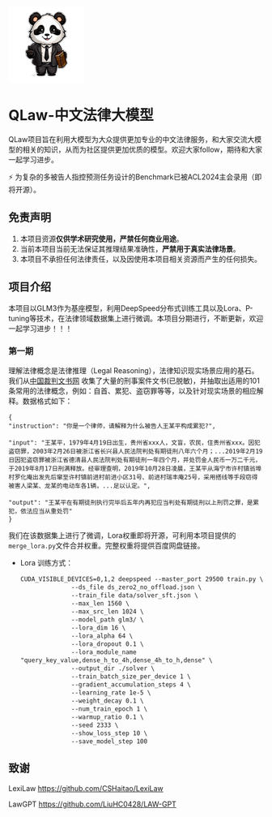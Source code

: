 <img src="./assets/qlaw.png" style="height:150px">

# QLaw-中文法律大模型
QLaw项目旨在利用大模型为大众提供更加专业的中文法律服务，和大家交流大模型的相关的知识，从而为社区提供更加优质的模型。欢迎大家follow，期待和大家一起学习进步。

⚡ 为复杂的多被告人指控预测任务设计的Benchmark已被ACL2024主会录用（即将开源）。

## 免责声明

1. 本项目资源**仅供学术研究使用，严禁任何商业用途**。
2. 当前本项目当前无法保证其推理结果准确性，**严禁用于真实法律场景**。
3. 本项目不承担任何法律责任，以及因使用本项目相关资源而产生的任何损失。

## 项目介绍
本项目以GLM3作为基座模型，利用DeepSpeed分布式训练工具以及Lora、P-tuning等技术，在法律领域数据集上进行微调。本项目分期进行，不断更新，欢迎一起学习进步！！！

### 第一期
理解法律概念是法律推理（Legal Reasoning），法律知识现实场景应用的基石。我们从[中国裁判文书网](https://wenshu.court.gov.cn/) 收集了大量的刑事案件文书(已脱敏)，并抽取出适用的101条常用的法律概念，例如：自首、累犯、盗窃罪等等，以及针对现实场景的相应解释。数据格式如下：
```
{
"instruction": "你是一个律师，请解释为什么被告人王某平构成累犯?", 

"input": "王某平，1979年4月19日出生，贵州省xxx人，文盲，农民，住贵州省xxx。因犯盗窃罪，2003年2月26日被浙江省长兴县人民法院判处有期徒刑八年六个月；...2019年2月19日因犯盗窃罪被浙江省德清县人民法院判处有期徒刑一年四个月，并处罚金人民币一万二千元，于2019年8月17日刑满释放。经审理查明，2019年10月28日凌晨，王某平从海宁市许村镇翁埠村罗化庵出发先后窜至许村镇前进村前进小区31号、前进村瑞丰庵25号，采用搭线等手段窃得被害人梁某、龙某的电动车各1辆，...足以认定。",

"output": "王某平在有期徒刑执行完毕后五年内再犯应当判处有期徒刑以上刑罚之罪，是累犯，依法应当从重处罚"
}
```
我们在该数据集上进行了微调，Lora权重即将开源，可利用本项目提供的`merge_lora.py`文件合并权重。完整权重将提供百度网盘链接。

* Lora 训练方式：
  ```
  CUDA_VISIBLE_DEVICES=0,1,2 deepspeed --master_port 29500 train.py \
                --ds_file ds_zero2_no_offload.json \
                --train_file data/solver_sft.json \
                --max_len 1560 \
                --max_src_len 1024 \
                --model_path glm3/ \
                --lora_dim 16 \
                --lora_alpha 64 \
                --lora_dropout 0.1 \
                --lora_module_name "query_key_value,dense_h_to_4h,dense_4h_to_h,dense" \
                --output_dir ./solver \
                --train_batch_size_per_device 1 \
                --gradient_accumulation_steps 4 \
                --learning_rate 1e-5 \
                --weight_decay 0.1 \
                --num_train_epoch 1 \
                --warmup_ratio 0.1 \
                --seed 2333 \
                --show_loss_step 10 \
                --save_model_step 100
  ```













## 致谢
LexiLaw https://github.com/CSHaitao/LexiLaw

LawGPT https://github.com/LiuHC0428/LAW-GPT
